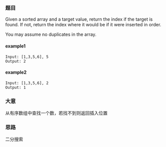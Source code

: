 ### 题目
Given a sorted array and a target value, return the index if the target is found. If not, return the index where it would be if it were inserted in order.<br>

You may assume no duplicates in the array.

#### example1
```
Input: [1,3,5,6], 5
Output: 2
```

#### example2
```
Input: [1,3,5,6], 2
Output: 1
```

### 大意
从有序数组中查找一个数，若找不到则返回插入位置

### 思路
二分搜索